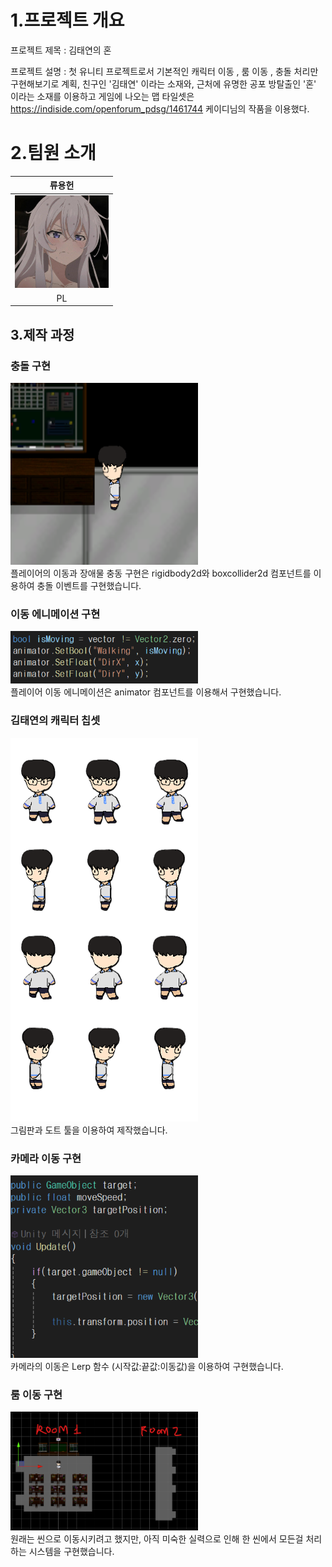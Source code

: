 # 1.프로젝트 개요
프로젝트 제목 : 김태연의 혼

프로젝트 설명 : 첫 유니티 프로젝트로서 기본적인 캐릭터 이동 , 룸 이동 , 충돌 처리만 구현해보기로 계획, 친구인 '김태연' 이라는 소재와, 근처에 유명한 공포 방탈출인 '혼' 이라는 소재를 이용하고
게임에 나오는 맵 타일셋은 https://indiside.com/openforum_pdsg/1461744 케이디님의 작품을 이용했다.

# 2.팀원 소개
| 류용헌 |
|:------:|
| <img src="https://github.com/MiruHeon/Normal-Project/blob/main/%ED%94%84%EB%A1%9C%EC%A0%9D%ED%8A%B8%EC%9A%A9.jpg?raw=true" alt="류용헌" width="150"> |
| PL |

## 3.제작 과정
### 충돌 구현
<div align="left">
  <img src="https://github.com/MiruHeon/Normal-Project/blob/main/%ED%94%84%EB%A1%9C%EC%A0%9D%ED%8A%B8%201.png?raw=true" style="width: 300px;">
</div>
플레이어의 이동과 장애물 충동 구현은 rigidbody2d와 boxcollider2d 컴포넌트를 이용하여 충돌 이벤트를 구현했습니다.

### 이동 에니메이션 구현
<div align="left">
  <img src="https://github.com/MiruHeon/Normal-Project/blob/main/%ED%94%84%EB%A1%9C%EC%A0%9D%ED%8A%B8%202.png?raw=true" style="width: 300px;">
</div>
플레이어 이동 에니메이션은 animator 컴포넌트를 이용해서 구현했습니다.

### 김태연의 캐릭터 칩셋

<div align="left">
  <img src="https://github.com/MiruHeon/Normal-Project/blob/main/KimTaeYeon.png?raw=true" alt="이미지" style="width: 300px;">
</div>
그림판과 도트 툴을 이용하여 제작했습니다.

### 카메라 이동 구현
<div align="left">
  <img src="https://github.com/MiruHeon/Normal-Project/blob/main/lerp%20%ED%95%A8%EC%88%98%20%EC%82%AC%EC%9A%A9.png?raw=true" style="width: 300px;">
</div>
카메라의 이동은 Lerp 함수 (시작값:끝값:이동값)을 이용하여 구현했습니다.

### 룸 이동 구현
<div align="left">
  <img src="https://github.com/MiruHeon/Normal-Project/blob/main/Room%20%EC%B2%98%EB%A6%AC.png?raw=true" style="width: 300px;">
</div>
원래는 씬으로 이동시키려고 했지만, 아직 미숙한 실력으로 인해 한 씬에서 모든걸 처리하는 시스템을 구현했습니다.
